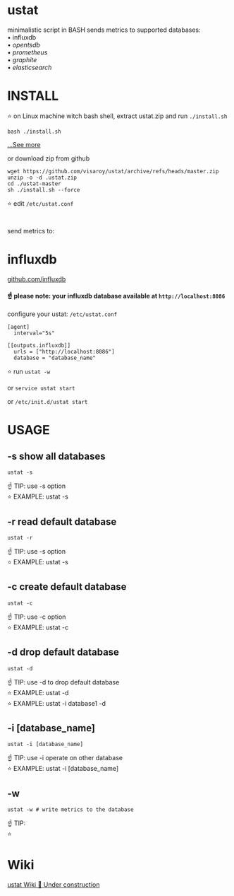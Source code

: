 # ustat
minimalistic script in BASH sends metrics to supported databases:  
• influxdb  
• *opentsdb*  
• *prometheus*  
• *graphite*  
• *elasticsearch*  

# INSTALL

⭐️ on Linux machine witch bash shell, extract ustat.zip and run `./install.sh`

 ``` shell
bash ./install.sh
 ```
[...See more](https://github.com/visaroy/ustat)  

or download zip from github
```
wget https://github.com/visaroy/ustat/archive/refs/heads/master.zip
unzip -o -d .ustat.zip
cd ./ustat-master
sh ./install.sh --force
```
⭐️ edit `/etc/ustat.conf`

# #
send metrics to:
# influxdb
[github.com/influxdb](https://github.com/influxdata/influxdb)
#### ☝️ please note: your influxdb database available at `http://localhost:8086`
configure your ustat: `/etc/ustat.conf`
```
[agent]
  interval="5s"

[[outputs.influxdb]]
  urls = ["http://localhost:8086"]
  database = "database_name"
```

⭐️ run  `ustat -w`

or
`service ustat start`

or
`/etc/init.d/ustat start`
# USAGE

## -s show all databases
``` shell
ustat -s
```
☝️ TIP: use -s option  
⭐️ EXAMPLE: ustat -s

## -r read default database
``` shell
ustat -r
```
☝️ TIP: use -s option  
⭐️ EXAMPLE: ustat -s

## -c create default database
``` shell
ustat -c
```
☝️ TIP: use -c option  
⭐️ EXAMPLE: ustat -c

## -d drop default database
``` shell
ustat -d
```
☝️ TIP: use -d to drop default database  
⭐️ EXAMPLE: ustat -d  
⭐️ EXAMPLE: ustat -i database1 -d

## -i [database_name]
``` shell
ustat -i [database_name]
```
☝️ TIP: use -i operate on other database   
⭐️ EXAMPLE: ustat -i [database_name]

## -w
``` shell
ustat -w # write metrics to the database
```
☝️ TIP:  
⭐️

# Wiki
[ustat Wiki 🚧 Under construction](https://github.com/visaroy/ustat/wiki)
